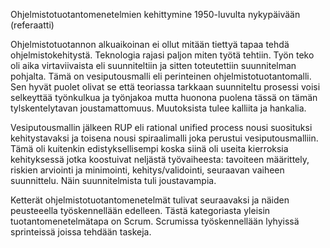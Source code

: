 Ohjelmistotuotantomenetelmien kehittymine 1950-luvulta nykypäivään (referaatti)

Ohjelmistotuotannon alkuaikoinan ei ollut mitään tiettyä tapaa tehdä ohjelmistokehitystä. Teknologia rajasi paljon miten työtä tehtiin. Työn teko oli aika virtaviivaista eli suunniteltiin ja sitten toteutettiin suunnitelman pohjalta. Tämä on vesiputousmalli eli perinteinen ohjelmistotuotantomalli. Sen hyvät puolet olivat se että teoriassa tarkkaan suunniteltu prosessi voisi selkeyttää työnkulkua ja työnjakoa mutta huonona puolena tässä on tämän tylskentelytavan joustamattomuus. Muutoksista tulee kalliita ja hankalia. 

Vesiputousmallin jälkeen RUP eli rational unified process nousi suosituksi kehitystavaksi ja toisena nousi spiraalimalli joka perustui vesiputousmalliin. Tämä oli kuitenkin edistyksellisempi koska siinä oli useita kierroksia kehityksessä jotka koostuivat neljästä työvaiheesta: tavoiteen määrittely, riskien arviointi ja minimointi, kehitys/validointi, seuraavan vaiheen suunnittelu. Näin suunnitelmista tuli joustavampia.

Ketterät ohjelmistotuotantomenetelmät tulivat seuraavaksi ja näiden peusteeella työskennellään edelleen. Tästä kategoriasta yleisin tuotantomenetelmätapa on Scrum. Scrumissa työskennellään lyhyissä sprinteissä joissa tehdään taskeja.

